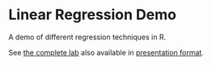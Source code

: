 # Linear Regression Demo

A demo of different regression techniques in R.

See [the complete lab](https://bkayser.github.io/linear-regression-workshop/Workshop.nb.html) also available in [presentation format](https://bkayser.github.io/linear-regression-workshop/Workshop.html).


